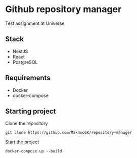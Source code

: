 # Github repository manager

Test assignment at Universe

## Stack

- NestJS
- React
- PostgreSQL

## Requirements

- Docker
- docker-compose

## Starting project

Clone the repository

`git clone https://github.com/MakhnoGK/repository-manager`

Start the project

`docker-compose up --build`
